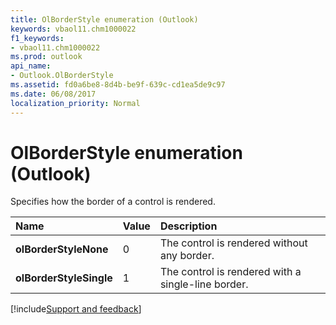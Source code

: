 ```yaml
---
title: OlBorderStyle enumeration (Outlook)
keywords: vbaol11.chm1000022
f1_keywords:
- vbaol11.chm1000022
ms.prod: outlook
api_name:
- Outlook.OlBorderStyle
ms.assetid: fd0a6be8-8d4b-be9f-639c-cd1ea5de9c97
ms.date: 06/08/2017
localization_priority: Normal
---
```



# OlBorderStyle enumeration (Outlook)

Specifies how the border of a control is rendered.



|Name|Value|Description|
|:-----|:-----|:-----|
| **olBorderStyleNone**|0|The control is rendered without any border.|
| **olBorderStyleSingle**|1|The control is rendered with a single-line border.|

[!include[Support and feedback](~/includes/feedback-boilerplate.md)]
